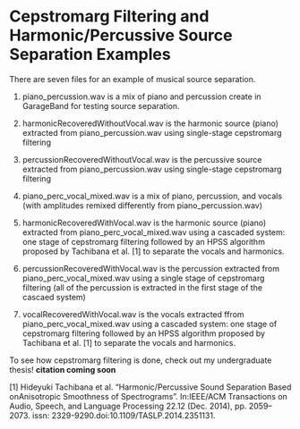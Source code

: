 # Cepstromarg Filtering and Harmonic/Percussive Source Separation Examples

There are seven files for an example of musical source separation.
1. piano_percussion.wav is a mix of piano and percussion create in GarageBand for testing source separation.
2. harmonicRecoveredWithoutVocal.wav is the harmonic source (piano) extracted from piano_percussion.wav using single-stage cepstromarg filtering
3. percussionRecoveredWithoutVocal.wav is the percussive source extracted from piano_percussion.wav using single-stage cepstromarg filtering

4. piano_perc_vocal_mixed.wav is a mix of piano, percussion, and vocals (with amplitudes remixed differently from piano_percussion.wav)
5. harmonicRecoveredWithVocal.wav is the harmonic source (piano) extracted from piano_perc_vocal_mixed.wav using a cascaded system: one stage of cepstromarg filtering followed by an HPSS algorithm proposed by Tachibana et al. [1] to separate the vocals and harmonics.
6. percussionRecoveredWithVocal.wav is the percussion extracted from piano_perc_vocal_mixed.wav using a single stage of cepstromarg filtering (all of the percussion is extracted in the first stage of the cascaed system)
7. vocalRecoveredWithVocal.wav is the vocals extracted ffrom piano_perc_vocal_mixed.wav using a cascaded system: one stage of cepstromarg filtering followed by an HPSS algorithm proposed by Tachibana et al. [1] to separate the vocals and harmonics.

To see how cepstromarg filtering is done, check out my undergraduate thesis!  **citation coming soon**




[1] Hideyuki   Tachibana   et   al.   “Harmonic/Percussive   Sound   Separation   Based   onAnisotropic  Smoothness  of  Spectrograms”.  In:IEEE/ACM  Transactions  on  Audio, Speech,  and  Language  Processing 22.12 (Dec. 2014), pp. 2059–2073. issn: 2329-9290.doi:10.1109/TASLP.2014.2351131.
